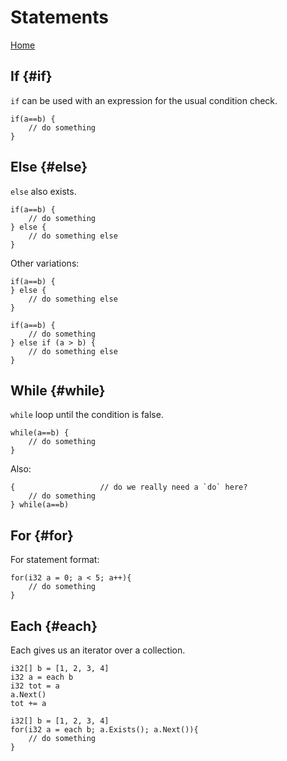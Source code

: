 #  Statements

[Home](index.md)

## If {#if}

`if` can be used with an expression for the usual condition check.

```
if(a==b) {
	// do something
}
```

## Else {#else}

`else` also exists.

```
if(a==b) {
	// do something
} else {
	// do something else
}
```

Other variations:

```
if(a==b) {
} else {
	// do something else
}
```

```
if(a==b) {
	// do something
} else if (a > b) {
	// do something else
}
```

## While {#while}

`while` loop until the condition is false.

```
while(a==b) {
	// do something
}
```

Also:

```
{					// do we really need a `do` here?
	// do something
} while(a==b)
```

## For {#for}

For statement format:

```
for(i32 a = 0; a < 5; a++){
	// do something
}
```

## Each {#each}

Each gives us an iterator over a collection.

```
i32[] b = [1, 2, 3, 4]
i32 a = each b
i32 tot = a
a.Next()
tot += a
```

```
i32[] b = [1, 2, 3, 4]
for(i32 a = each b; a.Exists(); a.Next()){
	// do something
}

```
